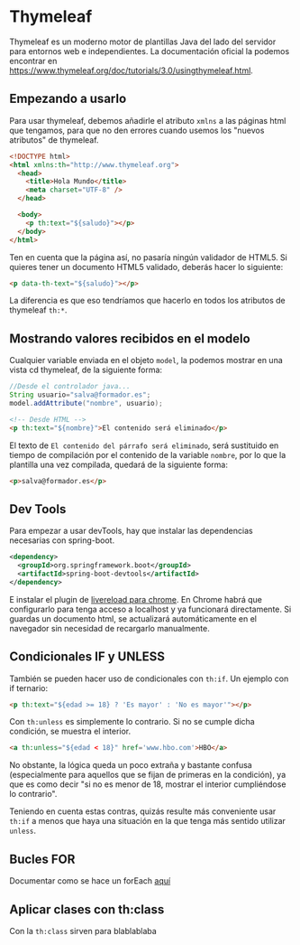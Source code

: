 # Thymeleaf

Thymeleaf es un moderno motor de plantillas Java del lado del servidor para entornos web e independientes.
La documentación oficial la podemos encontrar en https://www.thymeleaf.org/doc/tutorials/3.0/usingthymeleaf.html.

## Empezando a usarlo

Para usar thymeleaf, debemos añadirle el atributo `xmlns` a las páginas html que tengamos, para que no den errores cuando usemos los "nuevos atributos" de thymeleaf. 

```html
<!DOCTYPE html>
<html xmlns:th="http://www.thymeleaf.org">
  <head>
    <title>Hola Mundo</title>
    <meta charset="UTF-8" />
  </head>

  <body>
    <p th:text="${saludo}"></p>
  </body>
</html>
```
Ten en cuenta que la página así, no pasaría ningún validador de HTML5. Si quieres tener un documento HTML5 validado, deberás hacer lo siguiente:

```html
<p data-th-text="${saludo}"></p>
```
La diferencia es que eso tendríamos que hacerlo en todos los atributos de thymeleaf `th:*`.

## Mostrando valores recibidos en el modelo

Cualquier variable enviada en el objeto `model`, la podemos mostrar en una vista cd thymeleaf, de la siguiente forma:

```java
//Desde el controlador java...
String usuario="salva@formador.es";
model.addAttribute("nombre", usuario);
```

```html
<!-- Desde HTML -->
<p th:text="${nombre}">El contenido será eliminado</p>
```

El texto de `El contenido del párrafo será eliminado`, será sustituido en tiempo de compilación por el contenido de la variable `nombre`, por lo que la plantilla una vez compilada, quedará de la siguiente forma:

```html
<p>salva@formador.es</p>
```

## Dev Tools

Para empezar a usar devTools, hay que instalar las dependencias necesarias con spring-boot.

```xml
<dependency>
  <groupId>org.springframework.boot</groupId>
  <artifactId>spring-boot-devtools</artifactId>
</dependency>
```

E instalar el plugin de [livereload para chrome](https://chrome.google.com/webstore/detail/livereload/jnihajbhpnppcggbcgedagnkighmdlei). En Chrome habrá que configurarlo para tenga acceso a localhost y ya funcionará directamente. Si guardas un documento html, se actualizará automáticamente en el navegador sin necesidad de recargarlo manualmente.


## Condicionales IF y UNLESS

También se pueden hacer uso de condicionales con ``th:if``. Un ejemplo con if ternario:

```html
<p th:text="${edad >= 18} ? 'Es mayor' : 'No es mayor'"></p>
```

Con ``th:unless`` es simplemente lo contrario. Si no se cumple dicha condición, se muestra el interior.

```html
<a th:unless="${edad < 18}" href='www.hbo.com'>HBO</a>
```
No obstante, la lógica queda un poco extraña y bastante confusa (especialmente para aquellos que se fijan de primeras en la condición), ya que es como decir "si no es menor de 18, mostrar el interior cumpliéndose lo contrario". 

Teniendo en cuenta estas contras, quizás resulte más conveniente usar ``th:if`` a menos que haya una situación en la que tenga más sentido utilizar ``unless``.

## Bucles FOR

Documentar como se hace un forEach [aquí](https://www.thymeleaf.org/doc/tutorials/3.0/usingthymeleaf.html#iteration)

## Aplicar clases con th:class

Con la `th:class` sirven para blablablaba

